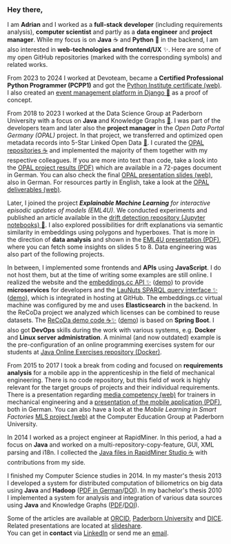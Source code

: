 ### Hey there,

I am **Adrian** and I worked as a **full-stack developer** (including requirements analysis), **computer scientist** and partly as a **data engineer** and **project manager**.
While my focus is on **Java** ☕ and **Python** 🐍 in the backend, I am also interested in **web-technologies and frontend/UX** ✨.
Here are some of my open GitHub repositories (marked with the corresponding symbols) and related works.

From 2023 to 2024 I worked at Devoteam, became a **Certified Professional Python Programmer (PCPP1)** and got the [Python Institute certificate (web)](https://verify.openedg.org/?id=bkLN.JUZr.VMOk).
I also created an [event management platform in Django 🐍](https://github.com/adibaba/django-events?tab=readme-ov-file#readme) as a proof of concept.

From 2018 to 2023 I worked at the Data Science Group at Paderborn University with a focus on **Java** and Knowledge Graphs [🤔](https://dice-research.org/news/2022-07-26_Learn-RDF/).
I was part of the developers team and later also the **project manager** in the *Open Data Portal Germany (OPAL)* project.
In that project, we transferred and optimized open metadata records into 5-Star Linked Open Data [🤔](https://5stardata.info/).
I curated the [OPAL repositories ☕](https://github.com/projekt-opal/doc#repositories) and implemented the majority of them together with my respective colleagues.
If you are more into text than code, take a look into the [OPAL project results (PDF)](https://arxiv.org/pdf/2105.03161.pdf) which are available in a 72-pages document in German.
You can also check the final [OPAL presentation slides (web)](https://projekt-opal.github.io/doc/final-presentation/Praesentation/), also in German.
For resources partly in English, take a look at the [OPAL deliverables (web)](https://github.com/projekt-opal/doc/tree/master/deliverables).

Later, I joined the project ***Explainable Machine Learning** for interactive episodic updates of models (EML4U)*.
We conducted experiments and published an article available in the [drift detection repository (Jupyter notebooks) 🐍](https://github.com/EML4U/Drift-detector-comparison#readme).
I also explored possibilities for drift explanations via semantic similarity in embeddings using polygons and hyperboxes.
That is more in the direction of **data analysis** and shown in the [EML4U presentation (PDF)](https://eml4u.github.io/assets/img/EML4U_final_presentation.pdf), where you can fetch some insights on slides 5 to 8.
Data engineering was also part of the following projects.

In between, I implemented some frontends and **APIs** using **JavaScript**.
I do not host them, but at the time of writing some examples are still online.
I realized the website and the [embeddings.cc API ✨](https://github.com/dice-group/embeddings.cc) ([demo](https://embeddings.cc/api)) to provide **microservices** for developers and the [LauNuts SPARQL query interface ✨](https://github.com/adibaba/LauNuts/tree/github.io) ([demo](https://adibaba.github.io/LauNuts/#sparql)), which is integrated in hosting at GitHub.
The embeddings.cc virtual machine was configured by me and uses **Elasticsearch** in the backend.
In the ReCoDa project we analyzed which licenses can be combined to reuse datasets.
The [ReCoDa demo code ☕✨](https://github.com/dice-group/ReCoDa/tree/demo/) ([demo](https://dice-research.org/ReCoDa)) is based on **Spring Boot**.
I also got **DevOps** skills during the work with various systems, e.g. **Docker** and **Linux server administration**.
A minimal (and now outdated) example is the pre-configuration of an online programming exercises system for our students at [Java Online Exercises repository (Docker)](https://github.com/dice-group/JavaOnlineExercises).

From 2015 to 2017 I took a break from coding and focused on **requirements analysis** for a mobile app in the apprenticeship in the field of mechanical engineering.
There is no code repository, but this field of work is highly relevant for the target groups of projects and their individual requirements.
There is a presentation regarding [media competency (web)](https://adibaba.github.io/MLS/Workshop-1/Praesentation) for trainers in mechanical engineering and a [presentation of the mobile application (PDF)](https://cs.uni-paderborn.de/fileadmin-eim/informatik/fg/ddi/Forschung/Projekte/MLS/MLS-Anwenderworkshop-2017.pdf), both in German.
You can also have a look at the *Mobile Learning in Smart Factories* [MLS project (web)](https://cs.uni-paderborn.de/ddi/forschungsprojekte/abgeschlossene-projekte/mls) at the Computer Education Group at Paderborn University.

In 2014 I worked as a project engineer at RapidMiner.
In this period, a had a focus on **Java** and worked on a multi-repository-copy-feature, GUI, XML parsing and i18n.
I collected the [Java files in RapidMiner Studio ☕](https://adibaba.github.io/rapidminer-studio/) with contributions from my side.

I finished my Computer Science studies in 2014.
In my master's thesis 2013 I developed a system for distributed computation of biliometrics on big data using **Java** and **Hadoop**
([PDF in German](https://digital.ub.uni-paderborn.de/download/pdf/2424565.pdf)/[DOI](https://doi.org/10.17619/UNIPB/1-88)).
In my bachelor's thesis 2010 I implemented a system for analysis and integration of various data sources using **Java** and Knowledge Graphs
([PDF](https://digital.ub.uni-paderborn.de/download/pdf/2424552.pdf)/[DOI](https://doi.org/10.17619/UNIPB/1-87)).

Some of the articles are available at [ORCID](https://orcid.org/0000-0002-6575-807X), [Paderborn University](https://go.upb.de/wilke) and [DICE](https://dice-research.org/AdrianWilke).
Related presentations are located at [slideshare](https://de.slideshare.net/adrianwilke).  
You can get in **contact** via [LinkedIn](https://www.linkedin.com/in/adrianwilke/) or send me an [email](http://adrianwilke.de/).

<!--
https://github.com/dice-group/dice-website/blob/9534fe4d876b254509316ac3dfe5c6252dd2cda3/pages/news/2022-07-26_Learn-RDF.mdx
-->

